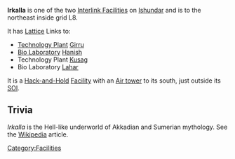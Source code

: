 **Irkalla** is one of the two [Interlink
Facilities](Interlink_Facility.md "wikilink") on
[Ishundar](Ishundar.md "wikilink") and is to the northeast inside grid L8.

It has [Lattice](Lattice.md "wikilink") Links to:

- [Technology Plant](Technology_Plant.md "wikilink")
  [Girru](Girru.md "wikilink")
- [Bio Laboratory](Bio_Laboratory.md "wikilink")
  [Hanish](Hanish.md "wikilink")
- Technology Plant [Kusag](Kusag.md "wikilink")
- Bio Laboratory [Lahar](Lahar.md "wikilink")

It is a [Hack-and-Hold](Hack-and-Hold.md "wikilink")
[Facility](Facility.md "wikilink") with an [Air
tower](Air_tower.md "wikilink") to its south, just outside its
[SOI](SOI.md "wikilink").

## Trivia

_Irkalla_ is the Hell-like underworld of Akkadian and Sumerian
mythology. See the [Wikipedia](http://en.wikipedia.org/wiki/Irkalla)
article.

[Category:Facilities](Category:Facilities.md "wikilink")
